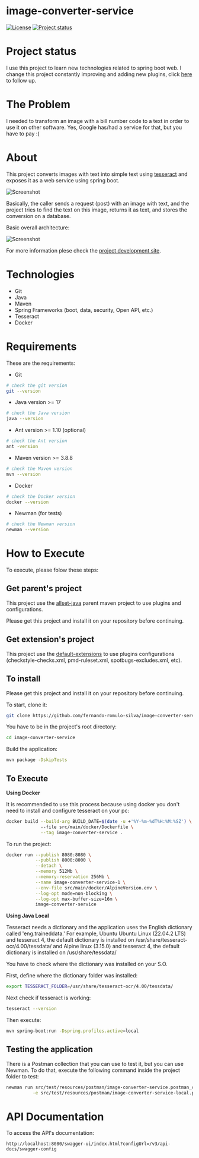 # image-converter-service

[![License](https://img.shields.io/badge/License-Apache%202.0-blue.svg)](https://opensource.org/licenses/Apache-2.0)
[![Project status](https://img.shields.io/badge/Project%20status-Maintenance-orange.svg)](https://img.shields.io/badge/Project%20status-Maintenance-orange.svg)

# Project status

I use this project to learn new technologies related to spring boot web.
I change this project constantly improving and adding new plugins, click [here](docs/STATUS.md) to follow up.

# The Problem

I needed to transform an image with a bill number code to a text in order to use it on other software.
Yes, Google has/had a service for that, but you have to pay :(

# About

This project converts images with text into simple text using [tesseract](https://github.com/tesseract-ocr/tesseract) and exposes it as a web service using spring boot.

![Screenshot](docs/project.png)

Basically, the caller sends a request (post) with an image with text, and the project tries to find the text on this image, returns it as text, and stores the conversion on a database.

Basic overall architecture:

![Screenshot](docs/architecture.png)

For more information plese check the [project development site](https://fernando-romulo-silva.github.io/image-converter-service/).

# Technologies

- Git
- Java
- Maven
- Spring Frameworks (boot, data, security, Open API, etc.)
- Tesseract
- Docker

# Requirements

These are the requirements:

- Git

```bash
# check the git version
git --version
```

- Java version >= 17 

```bash
# check the Java version
java --version
```

- Ant version >= 1.10 (optional)

```bash
# check the Ant version
ant -version
```
- Maven version >= 3.8.8

```bash
# check the Maven version
mvn --version
```

- Docker

```bash
# check the Docker version
docker --version
```

- Newman (for tests)

```bash
# check the Newman version
newman --version
```

# How to Execute

To execute, please folow these steps:

## Get parent's project

This project use the [allset-java](https://github.com/fernando-romulo-silva/allset-java) parent maven project to use plugins and configurations. 

Please get this project and install it on your repository before continuing.

## Get extension's project

This project use the [default-extensions](https://github.com/fernando-romulo-silva/default-extensions) to use plugins configurations (checkstyle-checks.xml, pmd-ruleset.xml, spotbugs-excludes.xml, etc).

## To install

Please get this project and install it on your repository before continuing.

To start, clone it:

```bash
git clone https://github.com/fernando-romulo-silva/image-converter-service
```

You have to be in the project's root directory:

```bash
cd image-converter-service
```

Build the application:

```bash
mvn package -DskipTests
```

## To Execute

**Using Docker**

It is recommended to use this process because using docker you don't need to install and configure tesseract on your pc:

```bash 
docker build --build-arg BUILD_DATE=$(date -u +'%Y-%m-%dT%H:%M:%SZ') \ 
             --file src/main/docker/Dockerfile \
             --tag image-converter-service .
```

To run the project:

```bash 
docker run --publish 8080:8080 \
           --publish 8000:8000 \
           --detach \
           --memory 512Mb \
           --memory-reservation 256Mb \
           --name image-converter-service-1 \
           --env-file src/main/docker/AlpineVersion.env \
           --log-opt mode=non-blocking \
           --log-opt max-buffer-size=16m \
           image-converter-service
```

**Using Java Local**

Tesseract needs a dictionary and the application uses the English dictionary called 'eng.traineddata.'
For example, Ubuntu Ubuntu Linux (22.04.2 LTS) and tesseract 4, the default dictionary is installed on /usr/share/tesseract-ocr/4.00/tessdata/ and Alpine linux (3.15.0) and tesseract 4, the default dictionary is installed on /usr/share/tessdata/

You have to check where the dictionary was installed on your S.O.

First, define where the dictionary folder was installed:

```bash
export TESSERACT_FOLDER=/usr/share/tesseract-ocr/4.00/tessdata/
```

Next check if tesseract is working:

```bash
tesseract --version
```

Then execute:

```bash
mvn spring-boot:run -Dspring.profiles.active=local
```

## Testing the application

There is a Postman collection that you can use to test it, but you can use Newman.
To do that, execute the following command inside the project folder to test:

```bash
newman run src/test/resources/postman/image-converter-service.postman_collection.json \
          -e src/test/resources/postman/image-converter-service-local.postman_environment.json
```

# API Documentation

To access the API's documentation:

```url
http://localhost:8080/swagger-ui/index.html?configUrl=/v3/api-docs/swagger-config
```
